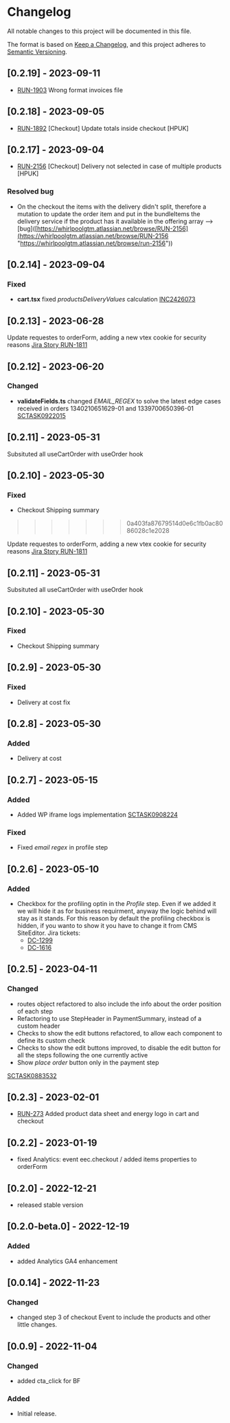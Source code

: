 # Changelog


All notable changes to this project will be documented in this file.

The format is based on [Keep a Changelog](https://keepachangelog.com/en/1.0.0/),
and this project adheres to [Semantic Versioning](https://semver.org/spec/v2.0.0.html).

## [0.2.19] - 2023-09-11

- [RUN-1903](https://whirlpoolgtm.atlassian.net/browse/RUN-1903) Wrong format invoices file

## [0.2.18] - 2023-09-05

- [RUN-1892](https://whirlpoolgtm.atlassian.net/browse/RUN-1892) [Checkout] Update totals inside checkout [HPUK]

## [0.2.17] - 2023-09-04

- [RUN-2156](https://whirlpoolgtm.atlassian.net/browse/RUN-2156) [Checkout] Delivery not selected in case of multiple products [HPUK]


### Resolved bug

* On the checkout the items with the delivery didn't split, therefore a mutation to update the order item and put in the bundleItems the delivery service if the product has it available in the offering array --> [bug]([https://whirlpoolgtm.atlassian.net/browse/RUN-2156](https://whirlpoolgtm.atlassian.net/browse/RUN-2156 "https://whirlpoolgtm.atlassian.net/browse/run-2156"))

## [0.2.14] - 2023-09-04

### Fixed

- **cart.tsx** fixed _productsDeliveryValues_ calculation [INC2426073](https://whirlpool.service-now.com/nav_to.do?uri=incident.do%3Fsys_id=8cc1d1074754b5d08f9e7e35f16d43f9%26sysparm_stack=incident_list.do%3Fsysparm_query=active=true)

## [0.2.13] - 2023-06-28

Update requestes to orderForm, adding a new vtex cookie for security reasons [Jira Story RUN-1811](https://whirlpoolgtm.atlassian.net/browse/RUN-1811)

## [0.2.12] - 2023-06-20

### Changed

- **validateFields.ts** changed _EMAIL\_REGEX_ to solve the latest edge cases received in orders 1340210651629-01 and 1339700650396-01 [SCTASK0922015](https://whirlpool.service-now.com/nav_to.do?uri=sc_task.do%3Fsys_id=09ae3c19972fa9105b0eb9bfe153af58%26sysparm_stack=sc_task_list.do%3Fsysparm_query=active=true)

## [0.2.11] - 2023-05-31

Subsituted all useCartOrder with useOrder hook

## [0.2.10] - 2023-05-30

### Fixed

- Checkout Shipping summary

>>>>>>> 0a403fa87679514d0e6c1fb0ac8086028c1e2028
>>>>>>>
>>>>>>
>>>>>
>>>>
>>>
>>

Update requestes to orderForm, adding a new vtex cookie for security reasons [Jira Story RUN-1811](https://whirlpoolgtm.atlassian.net/browse/RUN-1811)

## [0.2.11] - 2023-05-31

Subsituted all useCartOrder with useOrder hook

## [0.2.10] - 2023-05-30

### Fixed

- Checkout Shipping summary

## [0.2.9] - 2023-05-30

### Fixed

- Delivery at cost fix

## [0.2.8] - 2023-05-30

### Added

- Delivery at cost

## [0.2.7] - 2023-05-15

### Added

- Added WP iframe logs implementation [SCTASK0908224](https://whirlpool.service-now.com/nav_to.do?sys_id=0b60131097fead5026c6362e6253af3e%26sysparm_view=RPTb6af9f9587008954e4bc7447cebb35c7)

### Fixed

- Fixed _email regex_ in profile step

## [0.2.6] - 2023-05-10

### Added

- Checkbox for the profiling optin in the _Profile_ step. Even if we added it we will hide it as for business requirment, anyway the logic behind will stay as it stands. For this reason by default the profiling checkbox is hidden, if you wanto to show it you have to change it from CMS SiteEditor.
  Jira tickets:
  - [DC-1299](https://whirlpoolgtm.atlassian.net/browse/DC-1299)
  - [DC-1616](https://whirlpoolgtm.atlassian.net/browse/DC-1616)

## [0.2.5] - 2023-04-11

### Changed

- routes object refactored to also include the info about the order position of each step
- Refactoring to use StepHeader in PaymentSummary, instead of a custom header
- Checks to show the edit buttons refactored, to allow each component to define its custom check
- Checks to show the edit buttons improved, to disable the edit button for all the steps following the one currently active
- Show _place order_ button only in the payment step

[SCTASK0883532](https://whirlpool.service-now.com/nav_to.do?uri=sc_task.do?sys_id=e783f49987916510d2b72f45dabb3505)

## [0.2.3] - 2023-02-01

- [RUN-273](https://whirlpoolgtm.atlassian.net/browse/RUN-273) Added product data sheet and energy logo in cart and checkout

## [0.2.2] - 2023-01-19

- fixed Analytics: event eec.checkout / added items properties to orderForm

## [0.2.0] - 2022-12-21

- released stable version

## [0.2.0-beta.0] - 2022-12-19

### Added

- added Analytics GA4 enhancement

## [0.0.14] - 2022-11-23

### Changed

- changed step 3 of checkout Event to include the products and other little changes.

## [0.0.9] - 2022-11-04

### Changed

- added cta_click for BF

### Added

- Initial release.
